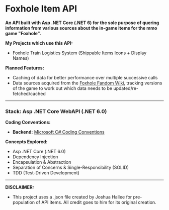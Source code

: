 # Foxhole Item API

**An API built with Asp .NET Core (.NET 6) for the sole purpose of quering information from various sources about the in-game items for the mmo game "Foxhole".**

**My Projects which use this API:**
- Foxhole Train Logistics System (Shippable Items Icons + Display Names)

**Planned Features:**
- Caching of data for better performance over multiple successive calls
- Data sources acquired from the [Foxhole Fandom Wiki](https://foxhole.fandom.com/wiki/Foxhole_Wiki), tracking versions of the game to work out which data needs to be updated/re-fetched/cached

---

### Stack: Asp .NET Core WebAPI (.NET 6.0)

**Coding Conventions:** 
- **Backend:** [Microsoft C# Coding Conventions](https://learn.microsoft.com/en-us/dotnet/csharp/fundamentals/coding-style/coding-conventions)

**Concepts Explored:**
- Asp .NET Core (.NET 6.0)
- Dependency Injection
- Encapsulation & Abstraction
- Separation of Concerns & Single-Responsibility (SOLID)
- TDD (Test-Driven Development)

---

**DISCLAIMER:**
- This project uses a .json file created by Joshua Hallee for pre-population of API items. All credit goes to him for its original creation.
